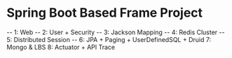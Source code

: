 # Spring Boot Based Frame Project
-- 1: Web
-- 2: User + Security
-- 3: Jackson Mapping
-- 4: Redis Cluster
-- 5: Distributed Session
-- 6: JPA + Paging + UserDefinedSQL + Druid
7: Mongo & LBS
8: Actuator + API Trace